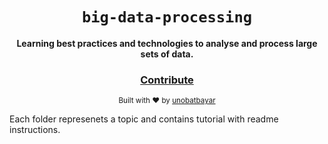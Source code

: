<div align="center">
  <h1><code>big-data-processing</code></h1>

  <strong>Learning best practices and technologies to analyse and process large sets of data. </strong>

<h3>
    <a href="https://github.com/unobatbayar/big-data-processing//pull/new/master">Contribute</a>
  </h3>

  <sub> Built with ❤️️ by <a href="https://www.twitter.com/unobatbayar">unobatbayar</a></sub>
</div>

Each folder represenets a topic and contains tutorial with readme instructions.
